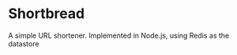 Shortbread
==========

A simple URL shortener. Implemented in Node.js, using Redis as the datastore

